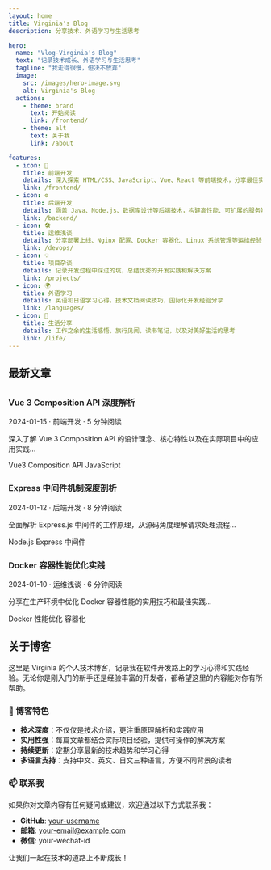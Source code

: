 ```yaml
---
layout: home
title: Virginia's Blog
description: 分享技术、外语学习与生活思考

hero:
  name: "Vlog-Virginia's Blog"
  text: "记录技术成长、外语学习与生活思考"
  tagline: "我走得很慢，但决不放弃"
  image:
    src: /images/hero-image.svg
    alt: Virginia's Blog
  actions:
    - theme: brand
      text: 开始阅读
      link: /frontend/
    - theme: alt
      text: 关于我
      link: /about

features:
  - icon: 🎨
    title: 前端开发
    details: 深入探索 HTML/CSS、JavaScript、Vue、React 等前端技术，分享最佳实践和性能优化技巧
    link: /frontend/
  - icon: ⚙️
    title: 后端开发
    details: 涵盖 Java、Node.js、数据库设计等后端技术，构建高性能、可扩展的服务端应用
    link: /backend/
  - icon: 🛠️
    title: 运维浅谈
    details: 分享部署上线、Nginx 配置、Docker 容器化、Linux 系统管理等运维经验
    link: /devops/
  - icon: 💡
    title: 项目杂谈
    details: 记录开发过程中踩过的坑，总结优秀的开发实践和解决方案
    link: /projects/
  - icon: 🌍
    title: 外语学习
    details: 英语和日语学习心得，技术文档阅读技巧，国际化开发经验分享
    link: /languages/
  - icon: 🌱
    title: 生活分享
    details: 工作之余的生活感悟，旅行见闻，读书笔记，以及对美好生活的思考
    link: /life/
---
```


## 最新文章

<div class="recent-posts">
  <div class="blog-card fade-in-up">
    <h3><a href="/frontend/vue/vue3-composition-api">Vue 3 Composition API 深度解析</a></h3>
    <div class="meta">
      <span>2024-01-15</span> · <span>前端开发</span> · <span>5 分钟阅读</span>
    </div>
    <p class="excerpt">深入了解 Vue 3 Composition API 的设计理念、核心特性以及在实际项目中的应用实践...</p>
    <div class="tags">
      <span class="tag">Vue3</span>
      <span class="tag">Composition API</span>
      <span class="tag">JavaScript</span>
    </div>
  </div>

  <div class="blog-card fade-in-up">
    <h3><a href="/backend/nodejs/express-middleware">Express 中间件机制深度剖析</a></h3>
    <div class="meta">
      <span>2024-01-12</span> · <span>后端开发</span> · <span>8 分钟阅读</span>
    </div>
    <p class="excerpt">全面解析 Express.js 中间件的工作原理，从源码角度理解请求处理流程...</p>
    <div class="tags">
      <span class="tag">Node.js</span>
      <span class="tag">Express</span>
      <span class="tag">中间件</span>
    </div>
  </div>

  <div class="blog-card fade-in-up">
    <h3><a href="/devops/docker/container-optimization">Docker 容器性能优化实践</a></h3>
    <div class="meta">
      <span>2024-01-10</span> · <span>运维浅谈</span> · <span>6 分钟阅读</span>
    </div>
    <p class="excerpt">分享在生产环境中优化 Docker 容器性能的实用技巧和最佳实践...</p>
    <div class="tags">
      <span class="tag">Docker</span>
      <span class="tag">性能优化</span>
      <span class="tag">容器化</span>
    </div>
  </div>
</div>

## 关于博客

这里是 Virginia 的个人技术博客，记录我在软件开发路上的学习心得和实践经验。无论你是刚入门的新手还是经验丰富的开发者，都希望这里的内容能对你有所帮助。

### 🎯 博客特色

- **技术深度**：不仅仅是技术介绍，更注重原理解析和实践应用
- **实用性强**：每篇文章都结合实际项目经验，提供可操作的解决方案
- **持续更新**：定期分享最新的技术趋势和学习心得
- **多语言支持**：支持中文、英文、日文三种语言，方便不同背景的读者

### 📫 联系我

如果你对文章内容有任何疑问或建议，欢迎通过以下方式联系我：

- **GitHub**: [your-username](https://github.com/your-username)
- **邮箱**: your-email@example.com
- **微信**: your-wechat-id

让我们一起在技术的道路上不断成长！

<style>
.recent-posts {
  margin-top: 2rem;
}

.recent-posts .blog-card {
  margin-bottom: 1.5rem;
}

.recent-posts .blog-card:nth-child(2) {
  animation-delay: 0.1s;
}

.recent-posts .blog-card:nth-child(3) {
  animation-delay: 0.2s;
}

.recent-posts a {
  text-decoration: none;
  color: var(--vp-c-text-1);
  font-weight: 600;
}

.recent-posts a:hover {
  color: var(--vp-c-brand-1);
}
</style>
